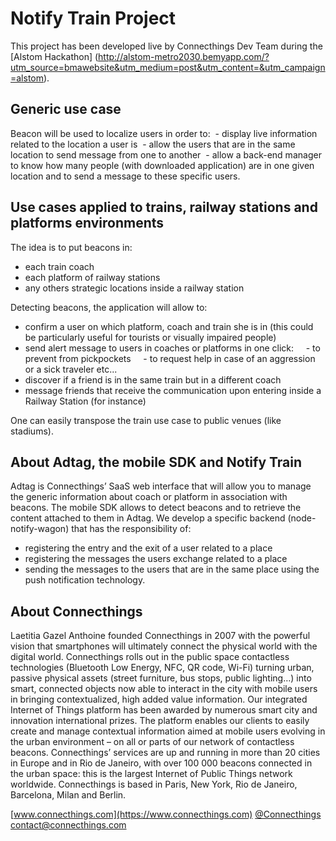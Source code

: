 # Notify Train Project

This project has been developed live by Connecthings Dev Team during the [Alstom Hackathon] (http://alstom-metro2030.bemyapp.com/?utm_source=bmawebsite&utm_medium=post&utm_content=&utm_campaign=alstom).

## Generic use case

Beacon will be used to localize users in order to:
 - display live information related to the location a user is
 - allow the users that are in the same location to send message from one to another
 - allow a back-end manager to know how many people (with downloaded application) are in one given location and to send a message to these specific users.

## Use cases applied to trains, railway stations and platforms environments

The idea is to put beacons in:
- each train coach
- each platform of railway stations
- any others strategic locations inside a railway station

Detecting beacons, the application will allow to:
- confirm a user on which platform, coach and train she is in (this could be particularly useful for tourists or visually impaired people)
- send alert message to users in coaches or platforms in one click:
    - to prevent from pickpockets
    - to request help in case of an aggression or a sick traveler etc...
- discover if a friend is in the same train but in a different coach
- message friends that receive the communication upon entering inside a Railway Station (for instance)

One can easily transpose the train use case to public venues (like stadiums).


## About Adtag, the mobile SDK and Notify Train 

Adtag is Connecthings’ SaaS web interface that will allow you to manage the generic information about coach or platform in association with beacons.
The mobile SDK allows to detect beacons and to retrieve the content attached to them in Adtag.
We develop a specific backend (node-notify-wagon) that has the responsibility of: 
- registering the entry and the exit of a user related to a place
- registering the messages the users exchange related to a place
- sending the messages to the users that are in the same place using the push notification technology.

## About Connecthings
Laetitia Gazel Anthoine founded Connecthings in 2007 with the powerful vision that smartphones will ultimately connect the physical world with the digital world.
Connecthings rolls out in the public space contactless technologies (Bluetooth Low Energy, NFC, QR code, Wi-Fi) turning urban, passive physical assets (street furniture, bus stops, public lighting…) into smart, connected objects now able to interact in the city with mobile users in bringing contextualized, high added value information.
Our integrated Internet of Things platform has been awarded by numerous smart city and innovation international prizes. The platform enables our clients to easily create and manage contextual information aimed at mobile users evolving in the urban environment – on all or parts of our network of contactless beacons.
Connecthings’ services are up and running in more than 20 cities in Europe and in Rio de Janeiro, with over 100 000 beacons connected in the urban space: this is the largest Internet of Public Things network worldwide.
Connecthings is based in Paris, New York, Rio de Janeiro, Barcelona, Milan and Berlin.

[www.connecthings.com](https://www.connecthings.com)
[@Connecthings](https://twitter.com/connecthings)
[contact@connecthings.com](mailto:contact@connecthings.com)

